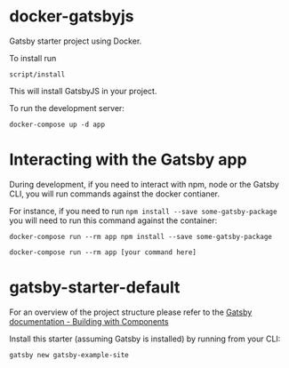 # docker-gatsbyjs
Gatsby starter project using Docker.

To install run

```
script/install
```

This will install GatsbyJS in your project. 

To run the development server:

```
docker-compose up -d app
```

# Interacting with the Gatsby app

During development, if you need to interact with npm, node or the Gatsby
CLI, you will run commands against the docker contianer.

For instance, if you need to run `npm install --save
some-gatsby-package` you will need to run this command against the
container:

```
docker-compose run --rm app npm install --save some-gatsby-package
```

```
docker-compose run --rm app [your command here]
```


# gatsby-starter-default

For an overview of the project structure please refer to the [Gatsby documentation - Building with Components](https://www.gatsbyjs.org/docs/building-with-components/)

Install this starter (assuming Gatsby is installed) by running from your CLI:
```
gatsby new gatsby-example-site
```

